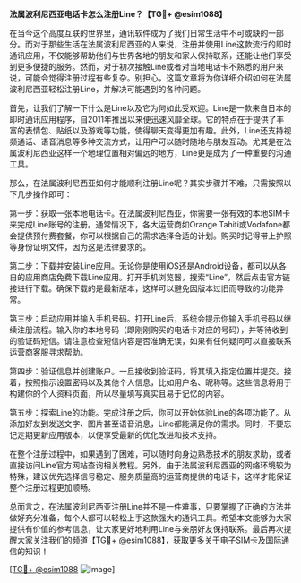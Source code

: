 **法属波利尼西亚电话卡怎么注册Line？【TG💪+ @esim1088】**

在当今这个高度互联的世界里，通讯软件成为了我们日常生活中不可或缺的一部分。而对于那些生活在法属波利尼西亚的人来说，注册并使用Line这款流行的即时通讯应用，不仅能够帮助他们与世界各地的朋友和家人保持联系，还能让他们享受到更多便捷的服务。然而，对于初次接触Line或者对当地电话卡不熟悉的用户来说，可能会觉得注册过程有些复杂。别担心，这篇文章将为你详细介绍如何在法属波利尼西亚轻松注册Line，并解决可能遇到的各种问题。

首先，让我们了解一下什么是Line以及它为何如此受欢迎。Line是一款来自日本的即时通讯应用程序，自2011年推出以来便迅速风靡全球。它的特点在于提供了丰富的表情包、贴纸以及游戏等功能，使得聊天变得更加有趣。此外，Line还支持视频通话、语音消息等多种交流方式，让用户可以随时随地与朋友互动。尤其是在法属波利尼西亚这样一个地理位置相对偏远的地方，Line更是成为了一种重要的沟通工具。

那么，在法属波利尼西亚如何才能顺利注册Line呢？其实步骤并不难，只需按照以下几步操作即可：

第一步：获取一张本地电话卡。在法属波利尼西亚，你需要一张有效的本地SIM卡来完成Line账号的注册。通常情况下，各大运营商如Orange Tahiti或Vodafone都会提供预付费套餐，你可以根据自己的需求选择合适的计划。购买时记得带上护照等身份证明文件，因为这是法律要求的。

第二步：下载并安装Line应用。无论你是使用iOS还是Android设备，都可以从各自的应用商店免费下载Line应用。打开手机浏览器，搜索“Line”，然后点击官方链接进行下载。确保下载的是最新版本，这样可以避免因版本过旧而导致的功能异常。

第三步：启动应用并输入手机号码。打开Line后，系统会提示你输入手机号码以继续注册流程。输入你的本地号码（即刚刚购买的电话卡对应的号码），并等待收到的验证码短信。请注意检查短信内容是否准确无误，如果有任何疑问可以直接联系运营商客服寻求帮助。

第四步：验证信息并创建账户。一旦接收到验证码，将其填入指定位置并提交。接着，按照指示设置密码以及其他个人信息，比如用户名、昵称等。这些信息将用于构建你的个人资料页面，所以尽量填写真实且易于记忆的内容。

第五步：探索Line的功能。完成注册之后，你可以开始体验Line的各项功能了。从添加好友到发送文字、图片甚至语音消息，Line都能满足你的需求。同时，不要忘记定期更新应用版本，以便享受最新的优化改进和技术支持。

在整个注册过程中，如果遇到了困难，可以随时向身边熟悉技术的朋友求助，或者直接访问Line官方网站查询相关教程。另外，由于法属波利尼西亚的网络环境较为特殊，建议优先选择信号稳定、服务质量高的运营商提供的电话卡，这样才能保证整个注册过程更加顺畅。

总而言之，在法属波利尼西亚注册Line并不是一件难事，只要掌握了正确的方法并做好充分准备，每个人都可以轻松上手这款强大的通讯工具。希望本文能够为大家提供有价值的参考信息，让大家更好地利用Line与亲朋好友保持联系。最后再次提醒大家关注我们的频道【TG💪+ @esim1088】，获取更多关于电子SIM卡及国际通信的知识！

[[TG💪+ @esim1088](https://t.me/s/esim1088) ![Image](https://i.postimg.cc/4NQfJmqS/Snipaste-2025-05-13-00-14-12.png)]